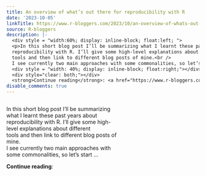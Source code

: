 ```yaml
---
title: An overview of what’s out there for reproducibility with R
date: '2023-10-05'
linkTitle: https://www.r-bloggers.com/2023/10/an-overview-of-whats-out-there-for-reproducibility-with-r/
source: R-bloggers
description: |-
  <div style = "width:60%; display: inline-block; float:left; ">
  <p>In this short blog post I’ll be summarizing what I learnt these past years about<br />
  reproducibility with R. I’ll give some high-level explanations about different<br />
  tools and then link to different blog posts of mine.<br />
  I see currently two main approaches with some commonalities, so let’s start ...</p></div>
  <div style = "width: 40%; display: inline-block; float:right;"></div>
  <div style="clear: both;"></div>
  <strong>Continue reading</strong>: <a href="https://www.r-bloggers.com/2023/10/an-overview-of-whats-out-there-fo ...
disable_comments: true
---
```

<div style = "width:60%; display: inline-block; float:left; ">
<p>In this short blog post I’ll be summarizing what I learnt these past years about<br />
reproducibility with R. I’ll give some high-level explanations about different<br />
tools and then link to different blog posts of mine.<br />
I see currently two main approaches with some commonalities, so let’s start ...</p></div>
<div style = "width: 40%; display: inline-block; float:right;"></div>
<div style="clear: both;"></div>
<strong>Continue reading</strong>: <a href="https://www.r-bloggers.com/2023/10/an-overview-of-whats-out-there-fo ...